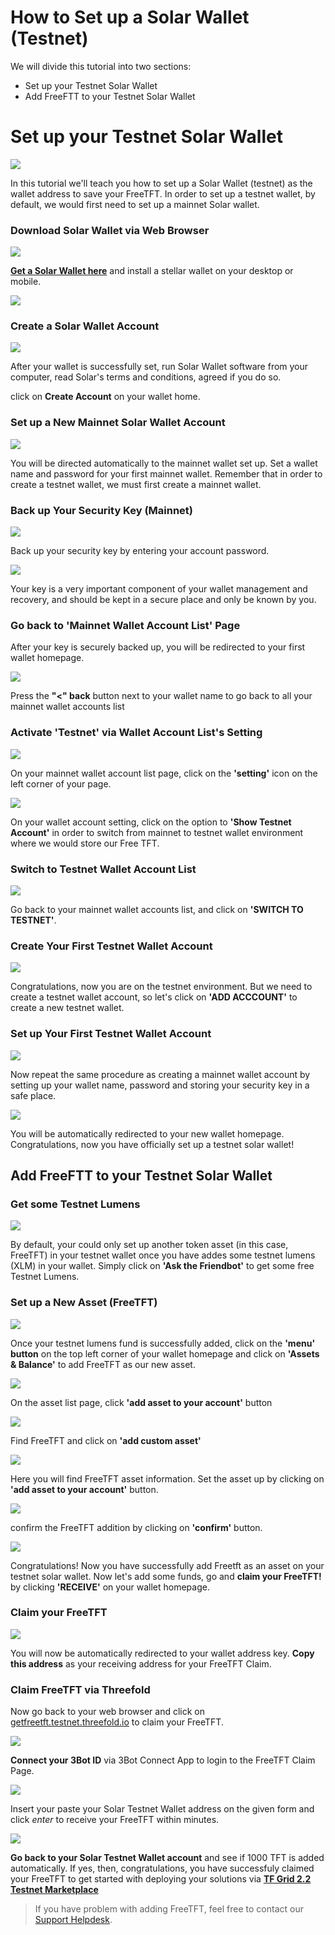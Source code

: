 





# How to Set up a Solar Wallet (Testnet)

We will divide this tutorial into two sections:
- Set up your Testnet Solar Wallet
- Add FreeFTT to your Testnet Solar Wallet


# Set up your Testnet Solar Wallet

![](./img/solar/0_sollar_home.png)

In this tutorial we'll teach you how to set up a Solar Wallet (testnet) as the wallet address to save your FreeTFT. In order to set up a testnet wallet, by default, we would first need to set up a mainnet Solar wallet.

### Download Solar Wallet via Web Browser

![](./img/solar/1_sollar_download.png)

[__Get a Solar Wallet here__](https://solarwallet.io/) and install a stellar wallet on your desktop or mobile.

![](STELLAR_DASHBOARD.PNG)

### Create a Solar Wallet Account

![](./img/solar/4_sollar_acc.png)

After your wallet is successfully set, run Solar Wallet software from your computer, read Solar's terms and conditions, agreed if you do so.

click on __Create Account__ on your wallet home.

### Set up a New Mainnet Solar Wallet Account

![](./img/solar/5_sollar_password.png)

You will be directed automatically to the mainnet wallet set up. Set a wallet name and password for your first mainnet wallet. Remember that in order to create a testnet wallet, we must first create a mainnet wallet.

### Back up Your Security Key (Mainnet)

![](./img/solar/6_sollar_key.png)

Back up your security key by entering your account password. 

![](./img/solar/7_sollar_backup.png)

Your key is a very important component of your wallet management and recovery, and should be kept in a secure place and only be known by you.

### Go back to 'Mainnet Wallet Account List' Page

After your key is securely backed up, you will be redirected to your first wallet homepage.

![](./img/solar/7_sollar_acclist.png)

Press the __"<" back__  button next to your wallet name to go back to all your mainnet wallet accounts list

### Activate 'Testnet' via Wallet Account List's Setting

![](./img/solar/8_sollar_setting.png)

On your mainnet wallet account list page, click on the __'setting'__  icon on the left corner of your page. 

![](./img/solar/9_sollar_showtestnet.png)

On your wallet account setting, click on the option to __'Show Testnet Account'__ in order to switch from mainnet to testnet wallet environment where we would store our Free TFT.

### Switch to Testnet Wallet Account List

![](./img/solar/10_sollar_switch.png)

Go back to your mainnet wallet accounts list, and click on __'SWITCH TO TESTNET'__.

### Create Your First Testnet Wallet Account

![](./img/solar/11_sollar_testhome.png)

Congratulations, now you are on the testnet environment. But we need to create a testnet wallet account, so let's click on __'ADD ACCCOUNT'__ to create a new testnet wallet.

### Set up Your First Testnet Wallet Account

![](./img/solar/12_solar_create.png)

Now repeat the same procedure as creating a mainnet wallet account by setting up your wallet name, password and storing your security key in a safe place. 

![](./img/solar/13_sollar_testnet.png)

You will be automatically redirected to your new wallet homepage. Congratulations, now you have officially set up a testnet solar wallet!

## Add FreeFTT to your Testnet Solar Wallet

### Get some Testnet Lumens

![](./img/solar/13_sollar_testnet.png)

By default, your could only set up another token asset (in this case, FreeTFT) in your testnet wallet once you have addes some testnet lumens (XLM) in your wallet. Simply click on __'Ask the Friendbot'__ to get some free Testnet Lumens.

### Set up a New Asset (FreeTFT)

![](./img/solar/14_sollar_assets.png)

Once your testnet lumens fund is successfully added, click on the __'menu' button__ on the top left corner of your wallet homepage and click on __'Assets & Balance'__ to add FreeTFT as our new asset.

![](./img/solar/15_sollar_add.png)

On the asset list page, click __'add asset to your account'__ button

![](./img/solar/16_sollar_addtft.png)

Find FreeTFT and click on __'add custom asset'__

![](./img/solar/17_sollar_addfreetft.png)


Here you will find FreeTFT asset information. Set the asset up by clicking on __'add asset to your account'__ button.

![](./img/solar/18_sollar_confirm.png)

confirm the FreeTFT addition by clicking on __'confirm'__ button.

![](./img/solar/19_sollar_home.png)

Congratulations! Now you have successfully add Freetft as an asset on your testnet solar wallet. Now let's add some funds, go and __claim your FreeTFT!__ by clicking __'RECEIVE'__ on your wallet homepage.

### Claim your FreeTFT

![](./img/solar/22_receive_address.png)

You will now be automatically redirected to your wallet address key. __Copy this address__ as your receiving address for your FreeTFT Claim.

### Claim FreeTFT via Threefold 

Now go back to your web browser and click on [getfreetft.testnet.threefold.io](https://getfreetft.testnet.threefold.io/#/) to claim your FreeTFT.

![](./img/solar/receive_login.png)

__Connect your 3Bot ID__ via 3Bot Connect App to login to the FreeTFT Claim Page.

![](./img/solar/24_receive_done.png)

Insert your paste your Solar Testnet Wallet address on the given form and click _enter_ to receive your FreeTFT within minutes. 

![](./img/solar/success.png)

__Go back to your Solar Testnet Wallet account__ and see if 1000 TFT is added automatically. If yes, then, congratulations, you have successfuly claimed your FreeTFT to get started with deploying your solutions via [__TF Grid 2.2 Testnet Marketplace__](marketplace.md)

> If you have problem with adding FreeTFT, feel free to contact our [Support Helpdesk](https://threefoldfaq.crisp.help/en/).